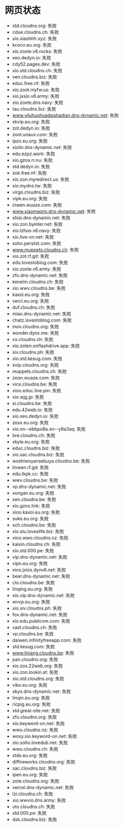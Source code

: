 # 网页状态
- std.cloudns.org: 失败
- cdue.cloudns.ch: 失败
- xio.xiaohhh.xyz: 失败
- kcoco.eu.org: 失败
- xio.zoxte.v6.rocks: 失败
- xeo.dedyn.io: 失败
- cdy52.pages.dev: 失败
- xio.std.cloudns.ch: 失败
- ven.cloudns.biz: 失败
- educ.free.nf: 失败
- xio.zoot.myfw.us: 失败
- xio.jxsio.v6.army: 失败
- xio.zoxte.dns.navy: 失败
- tau.cloudns.biz: 失败
- www.yiluhuohuadaishadian.dns-dynamic.net: 失败
- skvip.eu.org: 失败
- zot.dedyn.io: 失败
- zoot.unaux.com: 失败
- ipzo.eu.org: 失败
- xiolin.dns-dynamic.net: 失败
- edu.ezpz.work: 失败
- xio.gzos.rr.nu: 失败
- std.dedyn.io: 失败
- zok.free.nf: 失败
- xio.zon.myredirect.us: 失败
- xio.mydns.tw: 失败
- virgo.cloudns.biz: 失败
- vipk.eu.org: 失败
- inwen.wuaze.com: 失败
- www.xiaomaomi.dns-dynamic.net: 失败
- shisi.dns-dynamic.net: 失败
- xio.zon.byinter.net: 失败
- xio.lzhoo.v6.navy: 失败
- xio.live-on.net: 失败
- soho.perslist.com: 失败
- www.muppets.cloudns.ch: 失败
- xio.zot.rf.gd: 失败
- edu.lovestoblog.com: 失败
- xio.zoxte.v6.army: 失败
- zfo.dns-dynamic.net: 失败
- kenelm.cloudns.ch: 失败
- xio.wwv.cloudns.be: 失败
- kaxoi.eu.org: 失败
- vercl.eu.org: 失败
- duf.cloudns.ch: 失败
- miao.dns-dynamic.net: 失败
- chatz.lovestoblog.com: 失败
- mov.cloudns.org: 失败
- wonder.dynx.me: 失败
- vx.cloudns.ch: 失败
- xio.zoten.onflashdrive.app: 失败
- siv.cloudns.ph: 失败
- xio.std.kesug.com: 失败
- svip.cloudns.org: 失败
- muppets.cloudns.ch: 失败
- zoon.wuaze.com: 失败
- vice.cloudns.be: 失败
- xioo.educ.line.pm: 失败
- xio.wjg.jp: 失败
- si.cloudns.be: 失败
- edu.42web.io: 失败
- xio.xeo.dedyn.io: 失败
- zosx.eu.org: 失败
- xio.xn--ebbpo8a.xn--y9a3aq: 失败
- bre.cloudns.ch: 失败
- skyle.eu.org: 失败
- educ.cloudns.biz: 失败
- xio.sac.cloudns.biz: 失败
- woshiwoyansebuya.cloudns.be: 失败
- linwen.rf.gd: 失败
- edu.tkpk.cc: 失败
- wwv.cloudns.be: 失败
- vp.dns-dynamic.net: 失败
- xongan.eu.org: 失败
- sen.cloudns.be: 失败
- xio.gzos.link: 失败
- xioo.kaxoi.eu.org: 失败
- suke.eu.org: 失败
- sch.cloudns.be: 失败
- xio.stu.loveslife.biz: 失败
- xioo.wwo.cloudns.nz: 失败
- kaixin.cloudns.ch: 失败
- xio.std.000.pe: 失败
- vip.dns-dynamic.net: 失败
- vipn.eu.org: 失败
- xioo.jxios.dynv6.net: 失败
- beer.dns-dynamic.net: 失败
- clo.cloudns.be: 失败
- linqing.eu.org: 失败
- xio.vip.dns-dynamic.net: 失败
- wvvp.eu.org: 失败
- xio.siv.cloudns.ph: 失败
- fox.dns-dynamic.net: 失败
- xio.edu.publicvm.com: 失败
- vast.cloudns.ch: 失败
- vp.cloudns.be: 失败
- daiwen.infinityfreeapp.com: 失败
- std.kesug.com: 失败
- www.liniang.cloudns.be: 失败
- pan.cloudns.org: 失败
- xio.zos.22web.org: 失败
- xio.zon.lookin.at: 失败
- xio.std.cloudns.org: 失败
- viko.eu.org: 失败
- skyo.dns-dynamic.net: 失败
- linqin.eu.org: 失败
- ricpig.eu.org: 失败
- std.great-site.net: 失败
- zfo.cloudns.org: 失败
- xio.keyword-on.net: 失败
- wwo.cloudns.nz: 失败
- woxy.xio.keyword-on.net: 失败
- xio.soho.lovedub.net: 失败
- wwo.cloudns.ch: 失败
- stds.eu.org: 失败
- diffireworks.cloudns.org: 失败
- sac.cloudns.biz: 失败
- ipen.eu.org: 失败
- zote.cloudns.org: 失败
- vercel.dns-dynamic.net: 失败
- lzi.cloudns.ch: 失败
- xio.wwvio.dns.army: 失败
- uto.cloudns.ch: 失败
- std.000.pe: 失败
- dsk.cloudns.biz: 失败
